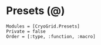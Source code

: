 # Presets (@)

```@autodocs
Modules = [CryoGrid.Presets]
Private = false
Order = [:type, :function, :macro]
```